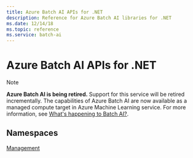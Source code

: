```yaml
---
title: Azure Batch AI APIs for .NET
description: Reference for Azure Batch AI libraries for .NET
ms.date: 12/14/18
ms.topic: reference
ms.service: batch-ai
---
```


# Azure Batch AI APIs for .NET

>[!Note]
>**Azure Batch AI is being retired.** Support for this service will be retired incrementally. The capabilities of Azure Batch AI are now available as a managed compute target in Azure Machine Learning service. For more information, see [What's happening to Batch AI?](https://aka.ms/batchai-retirement).

## Namespaces

[Management](/dotnet/api/overview/azure/batchai/management)
